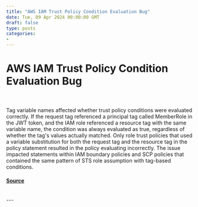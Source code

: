 ```yaml
---
title: "AWS IAM Trust Policy Condition Evaluation Bug"
date: Tue, 09 Apr 2024 00:00:00 GMT
draft: false
type: posts
categories: 
- 
---
```

# AWS IAM Trust Policy Condition Evaluation Bug

<br/>

<br/>
Tag variable names affected whether trust policy conditions were evaluated correctly. If the request tag referenced a principal tag called MemberRole in the JWT token, and the IAM role referenced a resource tag with the same variable name, the condition was always evaluated as true, regardless of whether the tag's values actually matched. Only role trust policies that used a variable substitution for both the request tag and the resource tag in the policy statement resulted in the policy evaluating incorrectly. The issue impacted statements within IAM boundary policies and SCP policies that contained the same pattern of STS role assumption with tag-based conditions.

#### [Source](https://www.cloudvulndb.org/aws-iam-trust-policy-condition-evaluation-bug)

<br/>
---
